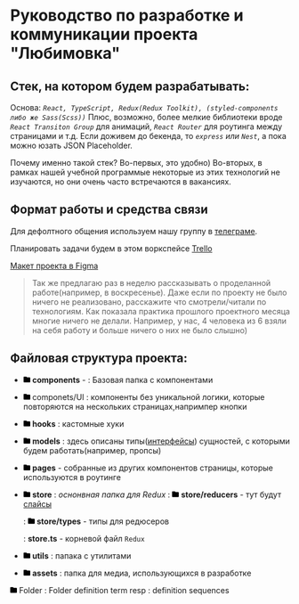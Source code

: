 # Руководство по разработке и коммуникации проекта "Любимовка"

## Стек, на котором будем разрабатывать:

Основа: _`React, TypeScript, Redux(Redux Toolkit), (styled-components либо же Sass(Scss))`_
Плюс, возможно, более мелкие библиотеки вроде _`React Transiton Group`_ для анимаций, _`React Router`_ для роутинга между страницами и т.д.
Если доживем до бекенда, то _`express` или `Nest`_, а пока можно юзать JSON Placeholder.

Почему именно такой стек?
Во-первых, это удобно)
Во-вторых, в рамках нашей учебной программые некоторые из этих технологий не изучаются,
но они очень часто встречаются в вакансиях.

## Формат работы и средства связи

Для дефолтного общения используем нашу группу в [телеграме](https://t.me/klimetzc).

Планировать задачи будем в этом воркспейсе [Trello](https://trello.com/invite/lyubimovka41/e51e86f5b98f9e117d3da1f57462770f)

[Макет проекта в Figma](https://www.figma.com/file/zpyHTGb3aKiAbpJJoIVqQ2/lubimovka?node-id=422%3A4070)

> Так же предлагаю раз в неделю рассказывать о проделанной работе(например, в воскресенье). Даже если по проекту не было ничего не реализовано, расскажите что смотрели/читали по технологиям. Как показала практика прошлого проектного месяца многие ничего не делали. Например, у нас, 4 человека из 6 взяли на себя работу и больше ничего о них не было слышно)

## Файловая структура проекта:

- <img src="./src/assets/folder.svg" alt="drawing" width="12"/> **components** -
  : Базовая папка с компонентами

- <img src="./src/assets/folder.svg" alt="drawing" width="12"/> componets/UI
  : компоненты без уникальной логики, которые повторяются на нескольких страницах,напримпер кнопки

- <img src="./src/assets/folder.svg" alt="drawing" width="12"/> **hooks**
  : кастомные хуки

- <img src="./src/assets/folder.svg" alt="drawing" width="12"/> **models**
  : здесь описаны типы([интерфейсы](https://metanit.com/web/typescript/3.3.php)) сущностей, с которыми будем работать(например, пропсы)

- <img src="./src/assets/folder.svg" alt="drawing" width="12"/> **pages** - собранные из других компонентов страницы, которые используются в роутинге

- <img src="./src/assets/folder.svg" alt="drawing" width="12"/> **store**
  : _оснонвная папка для Redux_
  : <img src="./src/assets/folder.svg" alt="drawing" width="12"/> **store/reducers** - тут будут [слайсы](https://redux-toolkit.js.org/api/createslice/)

  : <img src="./src/assets/folder.svg" alt="drawing" width="12"/> **store/types** - типы для редюсеров

  : **store.ts** - корневой файл `Redux`

- <img src="./src/assets/folder.svg" alt="drawing" width="12"/> **utils**
  : папака с утилитами

- <img src="./src/assets/folder.svg" alt="drawing" width="12"/> **assets**
  : папка для медиа, использующихся в разработке

<img src="./src/assets/folder.svg" alt="drawing" width="12"/> Folder
: Folder definition term resp
: definition sequences
